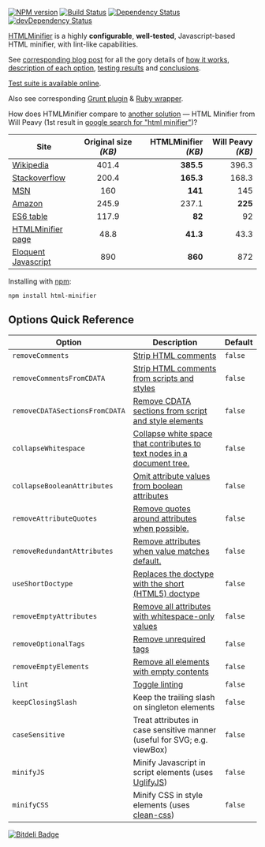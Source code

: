 [![NPM version](https://badge.fury.io/js/html-minifier.png)](http://badge.fury.io/js/html-minifier)
[![Build Status](https://travis-ci.org/kangax/html-minifier.png)](https://travis-ci.org/kangax/html-minifier)
[![Dependency Status](https://david-dm.org/kangax/html-minifier.png?theme=shields.io)](https://david-dm.org/kangax/html-minifier)
[![devDependency Status](https://david-dm.org/kangax/html-minifier/dev-status.png?theme=shields.io)](https://david-dm.org/kangax/html-minifier#info=devDependencies)

[HTMLMinifier](http://kangax.github.io/html-minifier/) is a highly __configurable__, __well-tested__, Javascript-based HTML minifier, with lint-like capabilities.

See [corresponding blog post](http://perfectionkills.com/experimenting-with-html-minifier/) for all the gory details of [how it works](http://perfectionkills.com/experimenting-with-html-minifier/#how_it_works), [description of each option](http://perfectionkills.com/experimenting-with-html-minifier/#options), [testing results](http://perfectionkills.com/experimenting-with-html-minifier/#field_testing) and [conclusions](http://perfectionkills.com/experimenting-with-html-minifier/#cost_and_benefits).

[Test suite is available online](http://kangax.github.io/html-minifier/tests/).

Also see corresponding [Grunt plugin](https://github.com/gruntjs/grunt-contrib-htmlmin) & [Ruby wrapper](https://github.com/stereobooster/html_minifier).

How does HTMLMinifier compare to [another solution](http://www.willpeavy.com/minifier/) — HTML Minifier from Will Peavy (1st result in [google search for "html minifier"](https://www.google.com/#q=html+minifier))?

| Site  | Original size _(KB)_ | HTMLMinifier _(KB)_  | Will Peavy _(KB)_  |
| --------------------------------------------------------------------------- |:-----------:| ----------------:| ------------:|
| [Wikipedia](http://en.wikipedia.org/wiki/President_of_the_United_States)    | 401.4       | <b>385.5</b>     |   396.3      |
| [Stackoverflow](http://stackoverflow.com)                                   | 200.4       | <b>165.3</b>     |   168.3      |
| [MSN](http://msn.com)                                                       | 160         | <b>141</b>       |   145        |
| [Amazon](http://amazon.com)                                                 | 245.9       | 237.1            |   <b>225</b> |
| [ES6 table](http://kangax.github.io/es5-compat-table/es6/)                  | 117.9       | <b>82</b>        |   92         |
| [HTMLMinifier page](https://github.com/kangax/html-minifier)                | 48.8        | <b>41.3</b>      |   43.3       |
| [Eloquent Javascript](http://eloquentjavascript.net/print.html)             | 890         | <b>860</b>       |   872        |


Installing with [npm](https://github.com/isaacs/npm):

```
npm install html-minifier
```


## Options Quick Reference

| Option                         | Description                                                                                                                                                 | Default |
|--------------------------------|-------------------------------------------------------------------------------------------------------------------------------------------------------------|---------|
| `removeComments`               | [Strip HTML comments](http://perfectionkills.com/experimenting-with-html-minifier/#remove_comments)                                                         | `false` |
| `removeCommentsFromCDATA`      | [Strip HTML comments from scripts and styles](http://perfectionkills.com/experimenting-with-html-minifier/#remove_comments_from_scripts_and_styles)         | `false` |
| `removeCDATASectionsFromCDATA` | [Remove CDATA sections from script and style elements](http://perfectionkills.com/experimenting-with-html-minifier/#remove_cdata_sections)                  | `false` |
| `collapseWhitespace`           | [Collapse white space that contributes to text nodes in a document tree.](http://perfectionkills.com/experimenting-with-html-minifier/#collapse_whitespace) | `false` |
| `collapseBooleanAttributes`    | [Omit attribute values from boolean attributes](http://perfectionkills.com/experimenting-with-html-minifier/#collapse_boolean_attributes)                   | `false` |
| `removeAttributeQuotes`        | [Remove quotes around attributes when possible.](http://perfectionkills.com/experimenting-with-html-minifier/#remove_attribute_quotes)                      | `false` |
| `removeRedundantAttributes`    | [Remove attributes when value matches default.](http://perfectionkills.com/experimenting-with-html-minifier/#remove_redundant_attributes)                   | `false` |
| `useShortDoctype`              | [Replaces the doctype with the short (HTML5) doctype](http://perfectionkills.com/experimenting-with-html-minifier/#use_short_doctype)                       | `false` |
| `removeEmptyAttributes`        | [Remove all attributes with whitespace-only values](http://perfectionkills.com/experimenting-with-html-minifier/#remove_empty_or_blank_attributes)          | `false` |
| `removeOptionalTags`           | [Remove unrequired tags](http://perfectionkills.com/experimenting-with-html-minifier/#remove_optional_tags)                                                 | `false` |
| `removeEmptyElements`          | [Remove all elements with empty contents](http://perfectionkills.com/experimenting-with-html-minifier/#remove_empty_elements)                               | `false` |
| `lint`                         | [Toggle linting](http://perfectionkills.com/experimenting-with-html-minifier/#validate_input_through_html_lint)                                             | `false` |
| `keepClosingSlash`             | Keep the trailing slash on singleton elements                                                                                                               | `false` |
| `caseSensitive`                | Treat attributes in case sensitive manner (useful for SVG; e.g. viewBox)                                                                                    | `false` |
| `minifyJS`                     | Minify Javascript in script elements (uses [UglifyJS](https://github.com/mishoo/UglifyJS2))                                                                 | `false` |
| `minifyCSS`                    | Minify CSS in style elements (uses [clean-css](https://github.com/GoalSmashers/clean-css))                                                                  | `false` |


[![Bitdeli Badge](https://d2weczhvl823v0.cloudfront.net/kangax/html-minifier/trend.png)](https://bitdeli.com/free "Bitdeli Badge")
